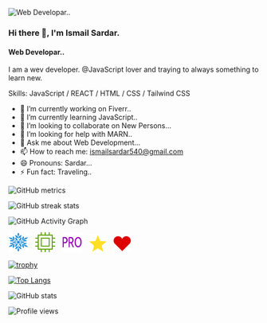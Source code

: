 ![Web Developar..](https://scontent.fjsr6-1.fna.fbcdn.net/v/t39.30808-6/306912864_1507410759694587_836567295354477058_n.png?_nc_cat=104&ccb=1-7&_nc_sid=e3f864&_nc_ohc=HuqMGo2pWAkAX-96LEi&_nc_ht=scontent.fjsr6-1.fna&oh=00_AT-Zd9uNiFWPhjaXEsSDIprdPpfSjIksgDPTigHZSRsYOQ&oe=632F5915)

### Hi there 👋, I'm Ismail Sardar.
#### Web Developar..
I am a wev developer. @JavaScript lover and traying to always something to learn new.

Skills: JavaScript / REACT / HTML / CSS / Tailwind CSS

- 🔭 I’m currently working on Fiverr.. 
- 🌱 I’m currently learning JavaScript.. 
- 👯 I’m looking to collaborate on New Persons... 
- 🤔 I’m looking for help with MARN.. 
- 💬 Ask me about Web Development... 
- 📫 How to reach me: ismailsardar540@gmail.com 
- 😄 Pronouns: Sardar... 
- ⚡ Fun fact: Traveling.. 


<!-- [<img src='https://cdn.jsdelivr.net/npm/simple-icons@3.0.1/icons/github.svg' alt='github' height='40'>](https://github.com/ismailsardar)  [<img src='https://cdn.jsdelivr.net/npm/simple-icons@3.0.1/icons/facebook.svg' alt='facebook' height='40'>](https://www.facebook.com/Ismail Sardar)  [<img src='https://cdn.jsdelivr.net/npm/simple-icons@3.0.1/icons/instagram.svg' alt='instagram' height='40'>](https://www.instagram.com/Ismail Sardar/)  [<img src='https://cdn.jsdelivr.net/npm/simple-icons@3.0.1/icons/codepen.svg' alt='codepen' height='40'>](https://codepen.io/@IsmailSardar)  [<img src='https://cdn.jsdelivr.net/npm/simple-icons@3.0.1/icons/stackoverflow.svg' alt='stackoverflow' height='40'>](https://stackoverflow.com/users/Sardar)  [<img src='https://cdn.jsdelivr.net/npm/simple-icons@3.0.1/icons/icloud.svg' alt='website' height='40'>](https://ismailsardar.netlify.app/)   -->

![GitHub metrics](https://metrics.lecoq.io/ismailsardar)  

![GitHub streak stats](https://github-readme-streak-stats.herokuapp.com/?user=ismailsardar)  

![GitHub Activity Graph](https://activity-graph.herokuapp.com/graph?username=ismailsardar)

<a href='https://archiveprogram.github.com/'><img src='https://raw.githubusercontent.com/acervenky/animated-github-badges/master/assets/acbadge.gif' width='40' height='40'></a> <a href='https://docs.github.com/en/developers'><img src='https://raw.githubusercontent.com/acervenky/animated-github-badges/master/assets/devbadge.gif' width='40' height='40'></a> <a href='https://github.com/pricing'><img src='https://raw.githubusercontent.com/acervenky/animated-github-badges/master/assets/pro.gif' width='40' height='40'></a> <a href='https://stars.github.com/'><img src='https://raw.githubusercontent.com/acervenky/animated-github-badges/master/assets/starbadge.gif' width='35' height='35'></a> <a href='https://docs.github.com/en/github/supporting-the-open-source-community-with-github-sponsors'><img src='https://raw.githubusercontent.com/acervenky/animated-github-badges/master/assets/sponsorbadge.gif' width='35' height='35'></a> 

[![trophy](https://github-profile-trophy.vercel.app/?username=ismailsardar)](https://github.com/ryo-ma/github-profile-trophy)

[![Top Langs](https://github-readme-stats.vercel.app/api/top-langs/?username=ismailsardar)](https://github.com/anuraghazra/github-readme-stats)

![GitHub stats](https://github-readme-stats.vercel.app/api?username=ismailsardar&show_icons=true&count_private=true)    

![Profile views](https://gpvc.arturio.dev/ismailsardar)  
